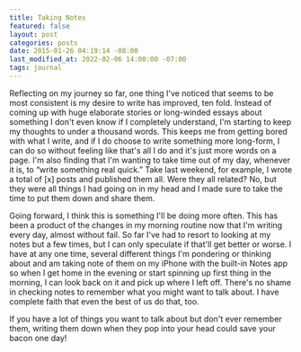 ```yaml
---
title: Taking Notes
featured: false
layout: post
categories: posts
date: 2015-01-26 04:19:14 -08:00
last_modified_at: 2022-02-06 14:00:00 -07:00
tags: journal
---
```


Reflecting on my journey so far, one thing I've noticed that seems to be most consistent is my desire to write has improved, ten fold. Instead of coming up with huge elaborate stories or long-winded essays about something I don't even know if I completely understand, I'm starting to keep my thoughts to under a thousand words. This keeps me from getting bored with what I write, and if I do choose to write something more long-form, I can do so without feeling like that's all I do and it's just more words on a page. I'm also finding that I'm wanting to take time out of my day, whenever it is, to “write something real quick.” Take last weekend, for example, I wrote a total of [x] posts and published them all. Were they all related? No, but they were all things I had going on in my head and I made sure to take the time to put them down and share them.

Going forward, I think this is something I'll be doing more often. This has been a product of the changes in my morning routine now that I'm writing every day, almost without fail. So far I've had to resort to looking at my notes but a few times, but I can only speculate if that'll get better or worse. I have at any one time, several different things I'm pondering or thinking about and am taking note of them on my iPhone with the built-in Notes app so when I get home in the evening or start spinning up first thing in the morning, I can look back on it and pick up where I left off. There's no shame in checking notes to remember what you might want to talk about. I have complete faith that even the best of us do that, too.

If you have a lot of things you want to talk about but don't ever remember them, writing them down when they pop into your head could save your bacon one day!

